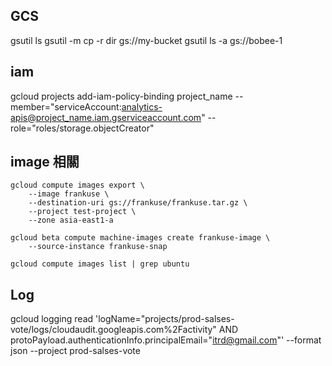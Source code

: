 ## GCS
gsutil ls
gsutil -m cp -r dir gs://my-bucket
gsutil ls -a gs://bobee-1

## iam
gcloud projects add-iam-policy-binding project_name --member="serviceAccount:analytics-apis@project_name.iam.gserviceaccount.com" --role="roles/storage.objectCreator"


## image 相關
```
gcloud compute images export \
    --image frankuse \
    --destination-uri gs://frankuse/frankuse.tar.gz \
    --project test-project \
    --zone asia-east1-a

gcloud beta compute machine-images create frankuse-image \
    --source-instance frankuse-snap

gcloud compute images list | grep ubuntu

```

## Log
gcloud logging read 'logName="projects/prod-salses-vote/logs/cloudaudit.googleapis.com%2Factivity" AND 
protoPayload.authenticationInfo.principalEmail="itrd@gmail.com"' --format json --project prod-salses-vote